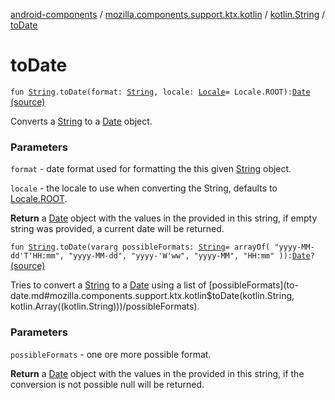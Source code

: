 [android-components](../../index.md) / [mozilla.components.support.ktx.kotlin](../index.md) / [kotlin.String](index.md) / [toDate](./to-date.md)

# toDate

`fun `[`String`](https://kotlinlang.org/api/latest/jvm/stdlib/kotlin/-string/index.html)`.toDate(format: `[`String`](https://kotlinlang.org/api/latest/jvm/stdlib/kotlin/-string/index.html)`, locale: `[`Locale`](https://developer.android.com/reference/java/util/Locale.html)` = Locale.ROOT): `[`Date`](https://developer.android.com/reference/java/util/Date.html) [(source)](https://github.com/mozilla-mobile/android-components/blob/master/components/support/ktx/src/main/java/mozilla/components/support/ktx/kotlin/String.kt#L67)

Converts a [String](https://kotlinlang.org/api/latest/jvm/stdlib/kotlin/-string/index.html) to a [Date](https://developer.android.com/reference/java/util/Date.html) object.

### Parameters

`format` - date format used for formatting the this given [String](https://kotlinlang.org/api/latest/jvm/stdlib/kotlin/-string/index.html) object.

`locale` - the locale to use when converting the String, defaults to [Locale.ROOT](https://developer.android.com/reference/java/util/Locale.html#ROOT).

**Return**
a [Date](https://developer.android.com/reference/java/util/Date.html) object with the values in the provided in this string, if empty string was provided, a current date
will be returned.

`fun `[`String`](https://kotlinlang.org/api/latest/jvm/stdlib/kotlin/-string/index.html)`.toDate(vararg possibleFormats: `[`String`](https://kotlinlang.org/api/latest/jvm/stdlib/kotlin/-string/index.html)` = arrayOf(
            "yyyy-MM-dd'T'HH:mm",
            "yyyy-MM-dd",
            "yyyy-'W'ww",
            "yyyy-MM",
            "HH:mm"
    )): `[`Date`](https://developer.android.com/reference/java/util/Date.html)`?` [(source)](https://github.com/mozilla-mobile/android-components/blob/master/components/support/ktx/src/main/java/mozilla/components/support/ktx/kotlin/String.kt#L94)

Tries to convert a [String](https://kotlinlang.org/api/latest/jvm/stdlib/kotlin/-string/index.html) to a [Date](https://developer.android.com/reference/java/util/Date.html) using a list of [possibleFormats](to-date.md#mozilla.components.support.ktx.kotlin$toDate(kotlin.String, kotlin.Array((kotlin.String)))/possibleFormats).

### Parameters

`possibleFormats` - one ore more possible format.

**Return**
a [Date](https://developer.android.com/reference/java/util/Date.html) object with the values in the provided in this string,
if the conversion is not possible null will be returned.

